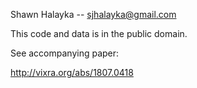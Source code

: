 Shawn Halayka -- sjhalayka@gmail.com

This code and data is in the public domain.

See accompanying paper:

http://vixra.org/abs/1807.0418
